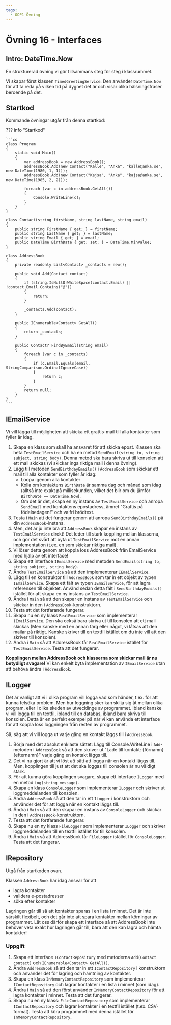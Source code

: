 ```yaml
---
tags:
  - OOP1-Övning
---
```


# Övning 16 - Interfaces

## Intro: DateTime.Now
En strukturerad övning vi gör tillsammans steg för steg i klassrummet.

Vi skapar först klassen `TimedGreetingService`. Den använder `DateTime.Now` för att ta reda på vilken tid på dygnet det är och visar olika hälsningsfraser beroende på det.

## Startkod

Kommande övningar utgår från denna startkod:

??? info "Startkod"

    ```cs
    class Program
    {
        static void Main()
        {
            var addressBook = new AddressBook();
            addressBook.Add(new Contact("Kalle", "Anka", "kalle@anka.se", new DateTime(1980, 1, 1)));
            addressBook.Add(new Contact("Kajsa", "Anka", "kajsa@anka.se", new DateTime(1985, 2, 2)));

            foreach (var c in addressBook.GetAll())
            {
                Console.WriteLine(c);
            }
        }
    }

    class Contact(string firstName, string lastName, string email)
    {
        public string FirstName { get; } = firstName;
        public string LastName { get; } = lastName;
        public string Email { get; } = email;
        public DateTime BirthDate { get; set; } = DateTime.MinValue;
    }

    class AddressBook
    {
        private readonly List<Contact> _contacts = new();

        public void Add(Contact contact)
        {
            if (string.IsNullOrWhiteSpace(contact.Email) || !contact.Email.Contains("@"))
            {
                return;
            }

            _contacts.Add(contact);
        }

        public IEnumerable<Contact> GetAll()
        { 
            return _contacts;
        }

        public Contact? FindByEmail(string email)
        {
            foreach (var c in _contacts)
            {
                if (c.Email.Equals(email, StringComparison.OrdinalIgnoreCase))
                {
                    return c;
                }
            }
            return null;
        }
    }
    ```

## IEmailService

Vi vill lägga till möjligheten att skicka ett grattis-mail till alla kontakter som fyller år idag.

1. Skapa en klass som skall ha ansvaret för att skicka epost. Klassen ska heta `TestEmailService` och ha en metod `SendEmail(string to, string subject, string body)`. Denna metod ska bara skriva ut till konsolen att ett mail skickas (vi skickar inga riktiga mail i denna övning).
2. Lägg till metoden `SendBirthdayEmails()` i `AddressBook` som skickar ett mail till alla kontakter som fyller år idag:
    * Loopa igenom alla kontakter
    * Kolla om kontaktens `BirthDate` är samma dag och månad som idag (alltså inte exakt på millisekunden, vilket det blir om du jämför `BirthDate == DateTime.Now`).
    * Om det är det, skapa en ny instans av `TestEmailService` och anropa `SendEmail` med kontaktens epostadress, ämnet "Grattis på födelsedagen!" och valfri brödtext.
3. Testa i `Main` att det fungerar genom att anropa `SendBirthdayEmails()` på din `AddressBook`-instans.
4. Men, det är ju inte bra att `AddressBook` skapar en instans av `TestEmailService` direkt! Det leder till stark koppling mellan klasserna, och gör det svårt att byta ut `TestEmailService` mot en annan implementation (t.ex. en som skickar riktiga mail). 
5. Vi löser detta genom att koppla loss AddressBook från EmailService med hjälp av ett interface! 
6. Skapa ett interface `IEmailService` med metoden `SendEmail(string to, string subject, string body)`.
7. Ändra `TestEmailService` så att den implementerar `IEmailService`.
8. Lägg till en konstruktor till `AddressBook` som tar in ett objekt av typen `IEmailService`. Skapa ett fält av typen `IEmailService`, för att lagra referensen till objektet. Använd sedan detta fält i `SendBirthdayEmails()` istället för att skapa en ny instans av `TestEmailService`.
9. Ändra i `Main` så att den skapar en instans av `TestEmailService` och skickar in den i `AddressBook`-konstruktorn.
10. Testa att det fortfarande fungerar.
11. Skapa nu en ny klass `RealEmailService` som implementerar `IEmailService`. Den ska också bara skriva ut till konsolen att
    ett mail skickas (Men kanske med en annan färg eller något, vi låtsas att den mailar på riktigt. Kanske skriver till en textfil istället om du inte vill att den skriver till konsolen).
12. Ändra i `Main` så att AddressBook får `RealEmailService` istället för `TestEmailService`. Testa att det fungerar.

**Kopplingen mellan AddressBook och klasserna som skickar mail är nu betydligt svagare!** Vi kan enkelt byta implementation av `IEmailService` utan att behöva ändra i `AddressBook`.

## ILogger

Det är vanligt att vi i olika program vill logga vad som händer, t.ex. för att kunna felsöka problem. Men hur loggning sker kan skilja sig åt mellan olika program, eller i olika skeden av utvecklinge av programmet. Ibland kanske vi vill logga till en textfil, ibland till en databas, ibland bara skriva till konsolen. Detta är en perfekt exempel på när vi kan använda ett interface för att koppla loss loggningen från resten av programmet.

Så, säg att vi vill logga ut varje gång en kontakt läggs till i `AddressBook`.

1. Börja med det absolut enklaste sättet: Lägg till Console.WriteLine i `Add`-metoden i `AddressBook` så att den skriver ut "Lade till kontakt: {förnamn} {efternamn}" varje gång en kontakt läggs till.
2. Det vi nu gjort är att vi löst *ett* sätt att logga när en kontakt läggs till. Men, kopplingen till just att det ska loggas till consolen är nu väldigt stark.
3. För att kunna göra kopplingen svagare, skapa ett interface `ILogger` med en metod `Log(string message)`.
4. Skapa en klass `ConsoleLogger` som implementerar `ILogger` och skriver ut loggmeddelanden till konsolen.
5. Ändra `AddressBook` så att den tar in ett `ILogger` i konstruktorn och använder det för att logga när en kontakt läggs till.
6. Ändra i `Main` så att den skapar en instans av `ConsoleLogger` och skickar in den i `AddressBook`-konstruktorn.
7. Testa att det fortfarande fungerar.
8. Skapa nu en ny klass `FileLogger` som implementerar `ILogger` och skriver loggmeddelanden till en textfil istället för till konsolen.
9. Ändra i `Main` så att AddressBook får `FileLogger` istället för `ConsoleLogger`. Testa att det fungerar.

## IRepository

Utgå från startkoden ovan.

Klassen `AddressBook` har idag ansvar för att 

* lagra kontakter
* validera e-postadresser
* söka efter kontakter

Lagringen går till så att kontakter sparas i en lista i minnet. Det är inte särskilt flexibelt, och det går inte att spara kontakter mellan körningar av programmet. Låt oss därför skapa ett interface så att AddressBook inte behöver veta exakt hur lagringen går till, bara att den kan lagra och hämta kontakter!

### Uppgift

1. Skapa ett interface `IContactRepository` med metoderna `Add(Contact contact)` och `IEnumerable<Contact> GetAll()`.
2. Ändra `AddressBook` så att den tar in ett `IContactRepository` i konstruktorn och använder det för lagring och hämtning av kontakter.
3. Skapa en klass `InMemoryContactRepository` som implementerar `IContactRepository` och lagrar kontakter i en lista i minnet (som idag).
5. Ändra i `Main` så att den först använder `InMemoryContactRepository` för att lagra kontakter i minnet. Testa att det fungerar.
4. Skapa nu en ny klass: `FileContactRepository` som implementerar `IContactRepository` och lagrar kontakter i en textfil istället (t.ex. CSV-format). Testa att köra programmet med denna istället för `InMemoryContactRepository`.